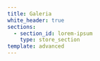```yaml
---
title: Galeria
white_header: true
sections:
  - section_id: lorem-ipsum
    type: store_section
template: advanced
---
```

